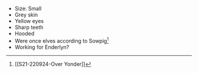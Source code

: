 - Size: Small
- Grey skin
- Yellow eyes
- Sharp teeth
- Hooded
- Were once elves according to Sowpig[^s21]
- Working for Enderlyn?

[^s21]: [[S21-220924-Over Yonder]]
